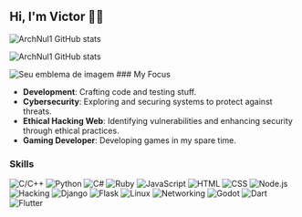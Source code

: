 ## Hi, I'm Victor 🏴‍☠️        

![ArchNul1 GitHub stats](https://github-readme-stats.vercel.app/api?username=VictorHugo0x0&show_icons=true&theme=dark ) 

![ArchNul1 GitHub stats](https://github-readme-stats.vercel.app/api/top-langs/?username=VictorHugo0x0&layout=compact&langs_count=7&theme=dark)     

<img src="https://tryhackme-badges.s3.amazonaws.com/Arch0xFFF.png" alt="Seu emblema de imagem" />
### My Focus

- **Development**: Crafting code and testing stuff.
- **Cybersecurity**: Exploring and securing systems to protect against threats.
- **Ethical Hacking Web**: Identifying vulnerabilities and enhancing security through ethical practices.
- **Gaming Developer**: Developing games in my spare time.







### Skills

![C/C++](https://img.shields.io/badge/-C%2FC%2B%2B-00599C?logo=c&logoColor=white)  ![Python](https://img.shields.io/badge/-Python-306998?logo=python&logoColor=white)  ![C#](https://img.shields.io/badge/-C%23-239120?logo=csharp&logoColor=white)  ![Ruby](https://img.shields.io/badge/-Ruby-CC342D?logo=ruby&logoColor=white)  ![JavaScript](https://img.shields.io/badge/-JavaScript-F7DF1E?logo=javascript&logoColor=black)  ![HTML](https://img.shields.io/badge/-HTML-E34F26?logo=html5&logoColor=white)  ![CSS](https://img.shields.io/badge/-CSS-1572B6?logo=css3&logoColor=white)  ![Node.js](https://img.shields.io/badge/-Node.js-339933?logo=node.js&logoColor=white)  ![Hacking](https://img.shields.io/badge/-Hacking-4B92DB?logo=security&logoColor=white)  ![Django](https://img.shields.io/badge/-Django-092E20?logo=django&logoColor=white)  ![Flask](https://img.shields.io/badge/-Flask-000000?logo=flask&logoColor=white)  ![Linux](https://img.shields.io/badge/-Linux-FCC624?logo=linux&logoColor=black)  ![Networking](https://img.shields.io/badge/-Networking-0073B1?logo=cisco&logoColor=white)  ![Godot](https://img.shields.io/badge/-Godot-3582BF?logo=godot-engine&logoColor=white)
![Dart](https://img.shields.io/badge/-Dart-0175C2?logo=dart&logoColor=white)  
![Flutter](https://img.shields.io/badge/-Flutter-02569B?logo=flutter&logoColor=white) 



